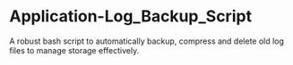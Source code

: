 # Application-Log_Backup_Script
A robust bash script to automatically backup, compress and delete old log files to manage storage effectively.
